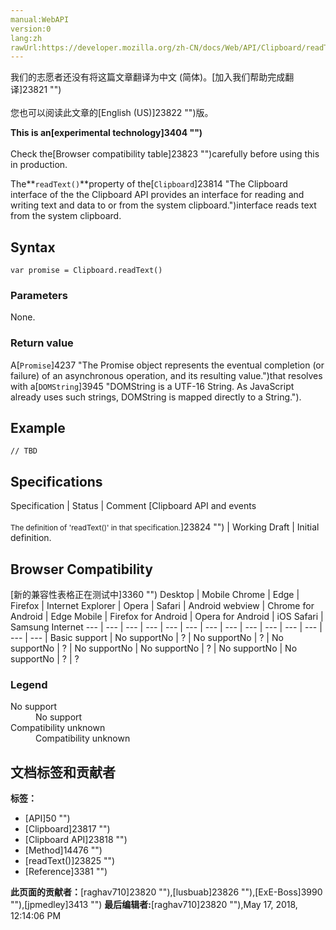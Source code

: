 ```yaml
---
manual:WebAPI
version:0
lang:zh
rawUrl:https://developer.mozilla.org/zh-CN/docs/Web/API/Clipboard/readText
---
```




<bdi>我们的志愿者还没有将这篇文章翻译为<bdi>中文 (简体)</bdi>。[加入我们帮助完成翻译]23821 "")<br></br>您也可以阅读此文章的[English (US)]23822 "")版。</bdi>






**This is an[experimental technology]3404 "")**<br></br>Check the[Browser compatibility table]23823 "")carefully before using this in production.




The**`readText()`**property of the[`Clipboard`]23814 "The Clipboard interface of the the Clipboard API provides an interface for reading and writing text and data to or from the system clipboard.")interface reads text from the system clipboard.


## Syntax<a name="Syntax"></a>

```
var promise = Clipboard.readText()
```

### Parameters<a name="Parameters"></a>


None.


### Return value<a name="Return_value"></a>


A[`Promise`]4237 "The Promise object represents the eventual completion (or failure) of an asynchronous operation, and its resulting value.")that resolves with a[`DOMString`]3945 "DOMString is a UTF-16 String. As JavaScript already uses such strings, DOMString is mapped directly to a String.").


## Example<a name="Example"></a>

```
// TBD
```

## Specifications<a name="Specifications"></a>
Specification | Status | Comment 
[Clipboard API and events<br></br><small>The definition of &#39;readText()&#39; in that specification.</small>]23824 "") | Working Draft | Initial definition. 


## Browser Compatibility<a name="Browser_Compatibility"></a>
[新的兼容性表格正在测试中<i></i>]3360 "")
<abbr>Desktop<i></i></abbr> | <abbr>Mobile<i></i></abbr> 
<abbr>Chrome<i></i></abbr> | <abbr>Edge<i></i></abbr> | <abbr>Firefox<i></i></abbr> | <abbr>Internet Explorer<i></i></abbr> | <abbr>Opera<i></i></abbr> | <abbr>Safari<i></i></abbr> | <abbr>Android webview<i></i></abbr> | <abbr>Chrome for Android<i></i></abbr> | <abbr>Edge Mobile<i></i></abbr> | <abbr>Firefox for Android<i></i></abbr> | <abbr>Opera for Android<i></i></abbr> | <abbr>iOS Safari<i></i></abbr> | <abbr>Samsung Internet<i></i></abbr> 
 ---  |  ---  |  ---  |  ---  |  ---  |  ---  |  ---  |  ---  |  ---  |  ---  |  ---  |  ---  |  ---  |  ---  | 
Basic support | <abbr>No support</abbr>No | <abbr>?</abbr> | <abbr>No support</abbr>No | <abbr>?</abbr> | <abbr>No support</abbr>No | <abbr>?</abbr> | <abbr>No support</abbr>No | <abbr>No support</abbr>No | <abbr>?</abbr> | <abbr>No support</abbr>No | <abbr>No support</abbr>No | <abbr>?</abbr> | <abbr>?</abbr> 


### Legend<a name="Legend"></a>
<dl><dt id=''><abbr>No support</abbr></dt><dd>No support</dd><dt id=''><abbr>Compatibility unknown</abbr></dt><dd>Compatibility unknown</dd></dl>



## 文档标签和贡献者
**标签：**
* [API]50 "")
* [Clipboard]23817 "")
* [Clipboard API]23818 "")
* [Method]14476 "")
* [readText()]23825 "")
* [Reference]3381 "")

**此页面的贡献者：**[raghav710]23820 ""),[lusbuab]23826 ""),[ExE-Boss]3990 ""),[jpmedley]3413 "")
**最后编辑者:**[raghav710]23820 ""),<time>May 17, 2018, 12:14:06 PM</time>


